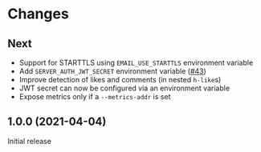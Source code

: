 # Changes

## Next

- Support for STARTTLS using `EMAIL_USE_STARTTLS` environment variable
- Add `SERVER_AUTH_JWT_SECRET` environment variable ([\#43][gh43])
- Improve detection of likes and comments (in nested `h-like`s)
- JWT secret can now be configured via an environment variable
- Expose metrics only if a `--metrics-addr` is set

[gh43]: https://github.com/zerok/webmentiond/issues/43

## 1.0.0 (2021-04-04)

Initial release

